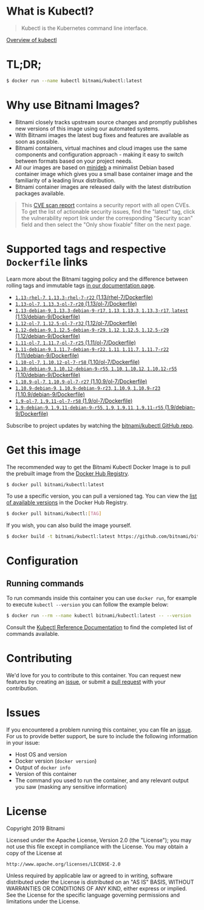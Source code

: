 
# What is Kubectl?

> Kubectl is the Kubernetes command line interface.

[Overview of kubectl](https://kubernetes.io/docs/reference/kubectl/overview/)

# TL;DR;

```bash
$ docker run --name kubectl bitnami/kubectl:latest
```

# Why use Bitnami Images?

* Bitnami closely tracks upstream source changes and promptly publishes new versions of this image using our automated systems.
* With Bitnami images the latest bug fixes and features are available as soon as possible.
* Bitnami containers, virtual machines and cloud images use the same components and configuration approach - making it easy to switch between formats based on your project needs.
* All our images are based on [minideb](https://github.com/bitnami/minideb) a minimalist Debian based container image which gives you a small base container image and the familiarity of a leading linux distribution.
* Bitnami container images are released daily with the latest distribution packages available.


> This [CVE scan report](https://quay.io/repository/bitnami/kubectl?tab=tags) contains a security report with all open CVEs. To get the list of actionable security issues, find the "latest" tag, click the vulnerability report link under the corresponding "Security scan" field and then select the "Only show fixable" filter on the next page.

# Supported tags and respective `Dockerfile` links

Learn more about the Bitnami tagging policy and the difference between rolling tags and immutable tags [in our documentation page](https://docs.bitnami.com/containers/how-to/understand-rolling-tags-containers/).


* [`1.13-rhel-7`, `1.13.3-rhel-7-r22` (1.13/rhel-7/Dockerfile)](https://github.com/bitnami/bitnami-docker-kubectl/blob/1.13.3-rhel-7-r22/1.13/rhel-7/Dockerfile)
* [`1.13-ol-7`, `1.13.3-ol-7-r20` (1.13/ol-7/Dockerfile)](https://github.com/bitnami/bitnami-docker-kubectl/blob/1.13.3-ol-7-r20/1.13/ol-7/Dockerfile)
* [`1.13-debian-9`, `1.13.3-debian-9-r17`, `1.13`, `1.13.3`, `1.13.3-r17`, `latest` (1.13/debian-9/Dockerfile)](https://github.com/bitnami/bitnami-docker-kubectl/blob/1.13.3-debian-9-r17/1.13/debian-9/Dockerfile)
* [`1.12-ol-7`, `1.12.5-ol-7-r32` (1.12/ol-7/Dockerfile)](https://github.com/bitnami/bitnami-docker-kubectl/blob/1.12.5-ol-7-r32/1.12/ol-7/Dockerfile)
* [`1.12-debian-9`, `1.12.5-debian-9-r29`, `1.12`, `1.12.5`, `1.12.5-r29` (1.12/debian-9/Dockerfile)](https://github.com/bitnami/bitnami-docker-kubectl/blob/1.12.5-debian-9-r29/1.12/debian-9/Dockerfile)
* [`1.11-ol-7`, `1.11.7-ol-7-r25` (1.11/ol-7/Dockerfile)](https://github.com/bitnami/bitnami-docker-kubectl/blob/1.11.7-ol-7-r25/1.11/ol-7/Dockerfile)
* [`1.11-debian-9`, `1.11.7-debian-9-r22`, `1.11`, `1.11.7`, `1.11.7-r22` (1.11/debian-9/Dockerfile)](https://github.com/bitnami/bitnami-docker-kubectl/blob/1.11.7-debian-9-r22/1.11/debian-9/Dockerfile)
* [`1.10-ol-7`, `1.10.12-ol-7-r58` (1.10/ol-7/Dockerfile)](https://github.com/bitnami/bitnami-docker-kubectl/blob/1.10.12-ol-7-r58/1.10/ol-7/Dockerfile)
* [`1.10-debian-9`, `1.10.12-debian-9-r55`, `1.10`, `1.10.12`, `1.10.12-r55` (1.10/debian-9/Dockerfile)](https://github.com/bitnami/bitnami-docker-kubectl/blob/1.10.12-debian-9-r55/1.10/debian-9/Dockerfile)
* [`1.10.9-ol-7`, `1.10.9-ol-7-r27` (1.10.9/ol-7/Dockerfile)](https://github.com/bitnami/bitnami-docker-kubectl/blob/1.10.9-ol-7-r27/1.10.9/ol-7/Dockerfile)
* [`1.10.9-debian-9`, `1.10.9-debian-9-r23`, `1.10.9`, `1.10.9-r23` (1.10.9/debian-9/Dockerfile)](https://github.com/bitnami/bitnami-docker-kubectl/blob/1.10.9-debian-9-r23/1.10.9/debian-9/Dockerfile)
* [`1.9-ol-7`, `1.9.11-ol-7-r58` (1.9/ol-7/Dockerfile)](https://github.com/bitnami/bitnami-docker-kubectl/blob/1.9.11-ol-7-r58/1.9/ol-7/Dockerfile)
* [`1.9-debian-9`, `1.9.11-debian-9-r55`, `1.9`, `1.9.11`, `1.9.11-r55` (1.9/debian-9/Dockerfile)](https://github.com/bitnami/bitnami-docker-kubectl/blob/1.9.11-debian-9-r55/1.9/debian-9/Dockerfile)

Subscribe to project updates by watching the [bitnami/kubectl GitHub repo](https://github.com/bitnami/bitnami-docker-kubectl).

# Get this image

The recommended way to get the Bitnami Kubectl Docker Image is to pull the prebuilt image from the [Docker Hub Registry](https://hub.docker.com/r/bitnami/kubectl).

```bash
$ docker pull bitnami/kubectl:latest
```

To use a specific version, you can pull a versioned tag. You can view the [list of available versions](https://hub.docker.com/r/bitnami/kubectl/tags/) in the Docker Hub Registry.

```bash
$ docker pull bitnami/kubectl:[TAG]
```

If you wish, you can also build the image yourself.

```bash
$ docker build -t bitnami/kubectl:latest https://github.com/bitnami/bitnami-docker-kubectl.git
```

# Configuration

## Running commands

To run commands inside this container you can use `docker run`, for example to execute `kubectl --version` you can follow the example below:

```bash
$ docker run --rm --name kubectl bitnami/kubectl:latest -- --version
```

Consult the [Kubectl Reference Documentation](https://kubernetes.io/docs/reference/generated/kubectl/kubectl-commands) to find the completed list of commands available.

# Contributing

We'd love for you to contribute to this container. You can request new features by creating an [issue](https://github.com/bitnami/bitnami-docker-kubectl/issues), or submit a [pull request](https://github.com/bitnami/bitnami-docker-kubectl/pulls) with your contribution.

# Issues

If you encountered a problem running this container, you can file an [issue](https://github.com/bitnami/bitnami-docker-kubectl/issues). For us to provide better support, be sure to include the following information in your issue:

- Host OS and version
- Docker version (`docker version`)
- Output of `docker info`
- Version of this container
- The command you used to run the container, and any relevant output you saw (masking any sensitive information)

# License

Copyright 2019 Bitnami

Licensed under the Apache License, Version 2.0 (the "License");
you may not use this file except in compliance with the License.
You may obtain a copy of the License at

    http://www.apache.org/licenses/LICENSE-2.0

Unless required by applicable law or agreed to in writing, software
distributed under the License is distributed on an "AS IS" BASIS,
WITHOUT WARRANTIES OR CONDITIONS OF ANY KIND, either express or implied.
See the License for the specific language governing permissions and
limitations under the License.
